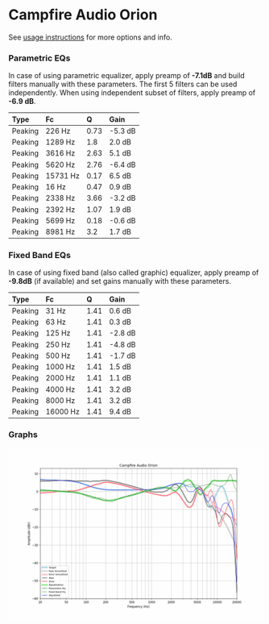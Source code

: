 # Campfire Audio Orion
See [usage instructions](https://github.com/jaakkopasanen/AutoEq#usage) for more options and info.

### Parametric EQs
In case of using parametric equalizer, apply preamp of **-7.1dB** and build filters manually
with these parameters. The first 5 filters can be used independently.
When using independent subset of filters, apply preamp of **-6.9 dB**.

| Type    | Fc       |    Q | Gain    |
|:--------|:---------|:-----|:--------|
| Peaking | 226 Hz   | 0.73 | -5.3 dB |
| Peaking | 1289 Hz  | 1.8  | 2.0 dB  |
| Peaking | 3616 Hz  | 2.63 | 5.1 dB  |
| Peaking | 5620 Hz  | 2.76 | -6.4 dB |
| Peaking | 15731 Hz | 0.17 | 6.5 dB  |
| Peaking | 16 Hz    | 0.47 | 0.9 dB  |
| Peaking | 2338 Hz  | 3.66 | -3.2 dB |
| Peaking | 2392 Hz  | 1.07 | 1.9 dB  |
| Peaking | 5699 Hz  | 0.18 | -0.6 dB |
| Peaking | 8981 Hz  | 3.2  | 1.7 dB  |

### Fixed Band EQs
In case of using fixed band (also called graphic) equalizer, apply preamp of **-9.8dB**
(if available) and set gains manually with these parameters.

| Type    | Fc       |    Q | Gain    |
|:--------|:---------|:-----|:--------|
| Peaking | 31 Hz    | 1.41 | 0.6 dB  |
| Peaking | 63 Hz    | 1.41 | 0.3 dB  |
| Peaking | 125 Hz   | 1.41 | -2.8 dB |
| Peaking | 250 Hz   | 1.41 | -4.8 dB |
| Peaking | 500 Hz   | 1.41 | -1.7 dB |
| Peaking | 1000 Hz  | 1.41 | 1.5 dB  |
| Peaking | 2000 Hz  | 1.41 | 1.1 dB  |
| Peaking | 4000 Hz  | 1.41 | 3.2 dB  |
| Peaking | 8000 Hz  | 1.41 | 3.2 dB  |
| Peaking | 16000 Hz | 1.41 | 9.4 dB  |

### Graphs
![](./Campfire%20Audio%20Orion.png)